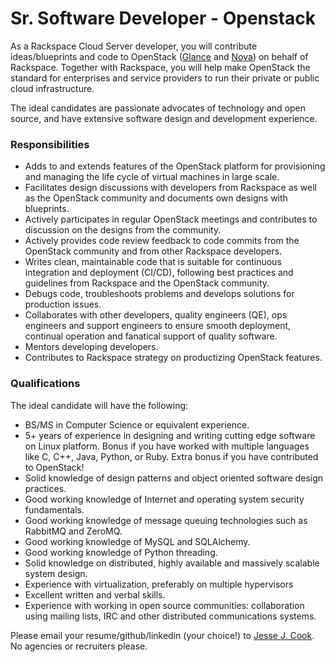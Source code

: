 # Sr. Software Developer - Openstack

As a Rackspace Cloud Server developer, you will contribute ideas/blueprints and code to OpenStack ([Glance](https://github.com/openstack/glance) and [Nova](https://github.com/openstack/nova)) on behalf of Rackspace. Together with Rackspace, you will help make OpenStack the standard for enterprises and service providers to run their private or public cloud infrastructure.

The ideal candidates are passionate advocates of technology and open source, and have extensive software design and development experience.


### Responsibilities

- Adds to and extends features of the OpenStack platform for provisioning and managing the life cycle of virtual machines in large scale.
- Facilitates design discussions with developers from Rackspace as well as the OpenStack community and documents own designs with blueprints.
- Actively participates in regular OpenStack meetings and contributes to discussion on the designs from the community.
- Actively provides code review feedback to code commits from the OpenStack community and from other Rackspace developers.
- Writes clean, maintainable code that is suitable for continuous integration and deployment (CI/CD), following best practices and guidelines from Rackspace and the OpenStack community.
- Debugs code, troubleshoots problems and develops solutions for production issues.
- Collaborates with other developers, quality engineers (QE), ops engineers and support engineers to ensure smooth deployment, continual operation and fanatical support of quality software.
- Mentors developing developers.
- Contributes to Rackspace strategy on productizing OpenStack features.

### Qualifications

The ideal candidate will have the following:

- BS/MS in Computer Science or equivalent experience.
- 5+ years of experience in designing and writing cutting edge software on Linux platform. Bonus if you have worked with multiple languages like C, C++, Java, Python, or Ruby. Extra bonus if you have contributed to OpenStack!
- Solid knowledge of design patterns and object oriented software design practices.
- Good working knowledge of Internet and operating system security fundamentals.
- Good working knowledge of message queuing technologies such as RabbitMQ and ZeroMQ.
- Good working knowledge of MySQL and SQLAlchemy.
- Good working knowledge of Python threading.
- Solid knowledge on distributed, highly available and massively scalable system design.
- Experience with virtualization, preferably on multiple hypervisors
- Excellent written and verbal skills.
- Experience with working in open source communities: collaboration using mailing lists, IRC and other distributed communications systems.

Please email your resume/github/linkedin (your choice!) to [Jesse J. Cook](mailto:jesse.cook@rackspace.com). No agencies or recruiters please.
